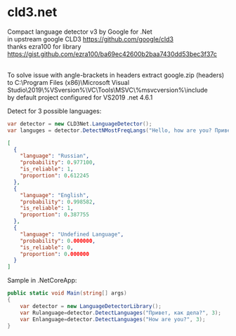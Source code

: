 # cld3.net
Compact language detector v3 by Google for .Net
<br>
in upstream google CLD3 https://github.com/google/cld3
<br>
thanks ezra100 for library https://gist.github.com/ezra100/ba69ec42600b2baa7430dd53bec3f37c
<p>
<br>
To solve issue with angle-brackets in headers extract google.zip (headers) to 
C:\Program Files (x86)\Microsoft Visual Studio\2019\%VSversion%\VC\Tools\MSVC\%msvcversion%\include
<br>
by default project configured for VS2019 .net 4.6.1

Detect for 3 possible languages:
```csharp
var detector = new CLD3Net.LanguageDetector();
var languges = detector.DetectNMostFreqLangs("Hello, how are you? Привет, как дела?", 3);
```
```json
[
  {
    "language": "Russian",
    "probability": 0.977100,
    "is_reliable": 1,
    "proportion": 0.612245
  },
  {
    "language": "English",
    "probability": 0.998582,
    "is_reliable": 1,
    "proportion": 0.387755
  },
  {
    "language": "Undefined Language",
    "probability": 0.000000,
    "is_reliable": 0,
    "proportion": 0.000000
  }
]
```
Sample in .NetCoreApp:
```csharp
public static void Main(string[] args)
{
    var detector = new LanguageDetectorLibrary();
    var Rulanguage=detector.DetectLanguages("Привет, как дела?", 3);
    var Enlanguage=detector.DetectLanguages("How are you?", 3);
}
```